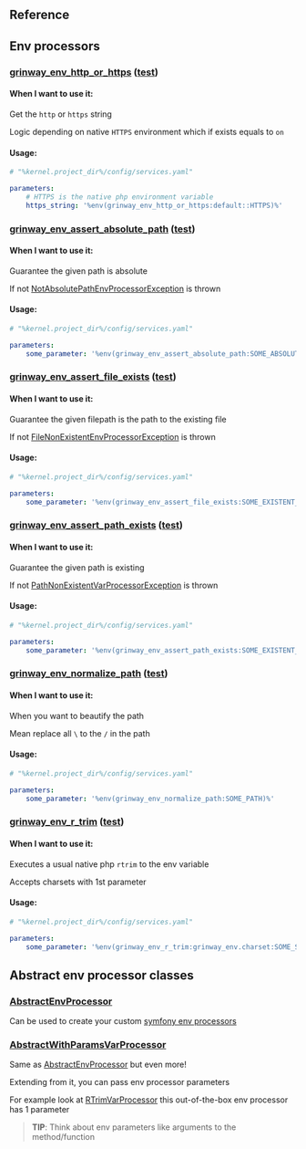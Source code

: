 Reference
------

## Env processors

### [grinway_env_http_or_https]() ([test]())

#### When I want to use it:

Get the `http` or `https` string

Logic depending on native `HTTPS` environment which if exists equals to `on`

#### Usage:

```yaml
# "%kernel.project_dir%/config/services.yaml"

parameters:
    # HTTPS is the native php environment variable
    https_string: '%env(grinway_env_http_or_https:default::HTTPS)%'
```

### [grinway_env_assert_absolute_path]() ([test]())

#### When I want to use it:

Guarantee the given path is absolute

If not [NotAbsolutePathEnvProcessorException]() is thrown

#### Usage:

```yaml
# "%kernel.project_dir%/config/services.yaml"

parameters:
    some_parameter: '%env(grinway_env_assert_absolute_path:SOME_ABSOLUTE_PATH)%'
```

### [grinway_env_assert_file_exists]() ([test]())

#### When I want to use it:

Guarantee the given filepath is the path to the existing file

If not [FileNonExistentEnvProcessorException]() is thrown

#### Usage:

```yaml
# "%kernel.project_dir%/config/services.yaml"

parameters:
    some_parameter: '%env(grinway_env_assert_file_exists:SOME_EXISTENT_FILEPATH)%'
```

### [grinway_env_assert_path_exists]() ([test]())

#### When I want to use it:

Guarantee the given path is existing

If not [PathNonExistentVarProcessorException]() is thrown

#### Usage:

```yaml
# "%kernel.project_dir%/config/services.yaml"

parameters:
    some_parameter: '%env(grinway_env_assert_path_exists:SOME_EXISTENT_PATH)%'
```

### [grinway_env_normalize_path]() ([test]())

#### When I want to use it:

When you want to beautify the path

Mean replace all `\` to the `/` in the path

#### Usage:

```yaml
# "%kernel.project_dir%/config/services.yaml"

parameters:
    some_parameter: '%env(grinway_env_normalize_path:SOME_PATH)%'
```

### [grinway_env_r_trim]() ([test]())

#### When I want to use it:

Executes a usual native php `rtrim` to the env variable

Accepts charsets with 1st parameter

#### Usage:

```yaml
# "%kernel.project_dir%/config/services.yaml"

parameters:
    some_parameter: '%env(grinway_env_r_trim:grinway_env.charset:SOME_STRING)%'
```

## Abstract env processor classes

### [AbstractEnvProcessor]()

Can be used to create your
custom [symfony env processors](https://symfony.com/doc/current/configuration/env_var_processors.html#custom-environment-variable-processors)

### [AbstractWithParamsVarProcessor]()

Same as [AbstractEnvProcessor]() but even more!

Extending from it, you can pass env processor parameters

For example look at [RTrimVarProcessor]() this out-of-the-box env processor has 1 parameter

> **TIP**: Think about env parameters like arguments to the method/function
